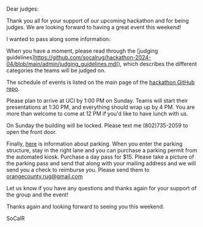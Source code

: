 Dear judges:

Thank you all for your support of our upcoming hackathon and for being judges.  We are looking forward to having a great event this weekend!

I wanted to pass along some information:

When you have a moment, please read through the [judging guidelines]https://github.com/socalrug/hackathon-2024-04/blob/main/admin/judging_guidelines.md(), which describes the different categories the teams will be judged on.


The schedule of events is listed on the main page of the [hackathon GitHub repo](https://github.com/socalrug/hackathon-2024-04).

Please plan to arrive at UCI by 1:00 PM on Sunday.  Teams will start their presentations at 1:30 PM, and everything should wrap up by 4 PM.  You are more than welcome to come at 12 PM if you'd like to have lunch with us.

On Sunday the building will be locked. Please text me (802)735-2059 to open the front door.

Finally, [here](https://github.com/socalrug/hackathon-2024-04/blob/main/Parking%20and%20Building%20Location.pdf) is information about parking. When you enter the parking structure, stay in the right lane and you can purchase a parking permit from the automated kiosk. Purchase a day pass for $15. Please take a picture of the parking pass and send that along with your mailing address and we will send you a check to reimburse you. Please send them to orangecounty.rug@gmail.com

Let us know if you have any questions and thanks again for your support of the group and the event!

Thanks again and looking forward to seeing you this weekend.

SoCalR
